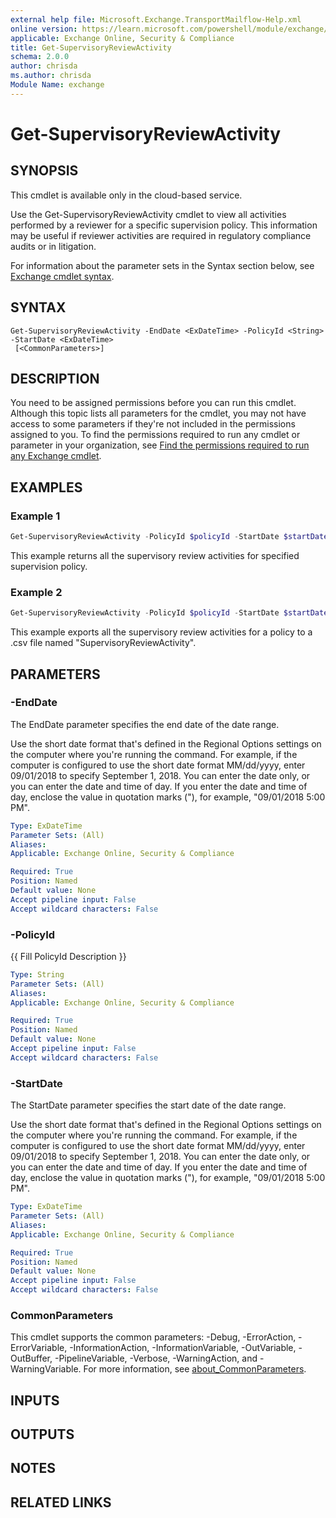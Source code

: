 ```yaml
---
external help file: Microsoft.Exchange.TransportMailflow-Help.xml
online version: https://learn.microsoft.com/powershell/module/exchange/get-supervisoryreviewactivity
applicable: Exchange Online, Security & Compliance
title: Get-SupervisoryReviewActivity
schema: 2.0.0
author: chrisda
ms.author: chrisda
Module Name: exchange
---
```


# Get-SupervisoryReviewActivity

## SYNOPSIS
This cmdlet is available only in the cloud-based service.

Use the Get-SupervisoryReviewActivity cmdlet to view all activities performed by a reviewer for a specific supervision policy. This information may be useful if reviewer activities are required in regulatory compliance audits or in litigation.

For information about the parameter sets in the Syntax section below, see [Exchange cmdlet syntax](https://learn.microsoft.com/powershell/exchange/exchange-cmdlet-syntax).

## SYNTAX

```
Get-SupervisoryReviewActivity -EndDate <ExDateTime> -PolicyId <String> -StartDate <ExDateTime>
 [<CommonParameters>]
```

## DESCRIPTION
You need to be assigned permissions before you can run this cmdlet. Although this topic lists all parameters for the cmdlet, you may not have access to some parameters if they're not included in the permissions assigned to you. To find the permissions required to run any cmdlet or parameter in your organization, see [Find the permissions required to run any Exchange cmdlet](https://learn.microsoft.com/powershell/exchange/find-exchange-cmdlet-permissions).

## EXAMPLES

### Example 1
```powershell
Get-SupervisoryReviewActivity -PolicyId $policyId -StartDate $startDate -EndDate $endDate | Sort-Object Timestamp -Descending | Format-List PolicyId,ItemSubject,ActivityId,Timestamp,ActionType,ActionAppliedBy,ItemStatusAfterAction
```

This example returns all the supervisory review activities for specified supervision policy.

### Example 2
```powershell
Get-SupervisoryReviewActivity -PolicyId $policyId -StartDate $startDate -EndDate $endDate | Sort-Object Timestamp -Descending | select-object PolicyId,ItemSubject,ActivityId,Timestamp,ActionType,ActionAppliedBy,ItemStatusAfterAction | Export-csv 'C:\Temp\SupervisoryReviewActivity.csv'
```

This example exports all the supervisory review activities for a policy to a .csv file named "SupervisoryReviewActivity".

## PARAMETERS

### -EndDate
The EndDate parameter specifies the end date of the date range.

Use the short date format that's defined in the Regional Options settings on the computer where you're running the command. For example, if the computer is configured to use the short date format MM/dd/yyyy, enter 09/01/2018 to specify September 1, 2018. You can enter the date only, or you can enter the date and time of day. If you enter the date and time of day, enclose the value in quotation marks ("), for example, "09/01/2018 5:00 PM".

```yaml
Type: ExDateTime
Parameter Sets: (All)
Aliases:
Applicable: Exchange Online, Security & Compliance

Required: True
Position: Named
Default value: None
Accept pipeline input: False
Accept wildcard characters: False
```

### -PolicyId
{{ Fill PolicyId Description }}

```yaml
Type: String
Parameter Sets: (All)
Aliases:
Applicable: Exchange Online, Security & Compliance

Required: True
Position: Named
Default value: None
Accept pipeline input: False
Accept wildcard characters: False
```

### -StartDate
The StartDate parameter specifies the start date of the date range.

Use the short date format that's defined in the Regional Options settings on the computer where you're running the command. For example, if the computer is configured to use the short date format MM/dd/yyyy, enter 09/01/2018 to specify September 1, 2018. You can enter the date only, or you can enter the date and time of day. If you enter the date and time of day, enclose the value in quotation marks ("), for example, "09/01/2018 5:00 PM".

```yaml
Type: ExDateTime
Parameter Sets: (All)
Aliases:
Applicable: Exchange Online, Security & Compliance

Required: True
Position: Named
Default value: None
Accept pipeline input: False
Accept wildcard characters: False
```

### CommonParameters
This cmdlet supports the common parameters: -Debug, -ErrorAction, -ErrorVariable, -InformationAction, -InformationVariable, -OutVariable, -OutBuffer, -PipelineVariable, -Verbose, -WarningAction, and -WarningVariable. For more information, see [about_CommonParameters](https://go.microsoft.com/fwlink/p/?LinkID=113216).

## INPUTS

## OUTPUTS

## NOTES

## RELATED LINKS
